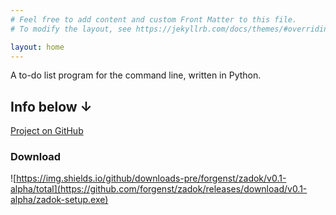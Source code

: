 ```yaml
---
# Feel free to add content and custom Front Matter to this file.
# To modify the layout, see https://jekyllrb.com/docs/themes/#overriding-theme-defaults

layout: home
---
```

A to-do list program for the command line, written in Python.

## Info below ↓
[Project on GitHub](https://github.com/forgenst/zadok)

### Download
![https://img.shields.io/github/downloads-pre/forgenst/zadok/v0.1-alpha/total](https://github.com/forgenst/zadok/releases/download/v0.1-alpha/zadok-setup.exe)
